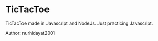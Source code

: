 # TicTacToe

TicTacToe made in Javascript and NodeJs.
Just practicing Javascript.

Author: nurhidayat2001
